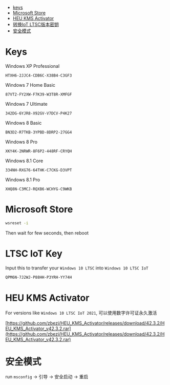 - [keys](#keys)
- [Microsoft Store](#microsoft-store)
- [HEU KMS Activator](#heu-kms-activator)
- [转换IoT LTSC版本密钥](#ltsc-iot-key)
- [安全模式](#安全模式)

# Keys

Windows XP Professional
```
HTXH6-2JJC4-CDB6C-X38B4-C3GF3 
```

Windows 7 Home Basic
```
87VT2-FY2XW-F7K39-W3T8R-XMFGF
```

Windows 7 Ultimate
```
342DG-6YJR8-X92GV-V7DCV-P4K27
```

Windows 8 Basic
```
BN3D2-R7TKB-3YPBD-8DRP2-27GG4
```

Windows 8 Pro
```
XKY4K-2NRWR-8F6P2-448RF-CRYQH
```

Windows 8.1 Core
```
334NH-RXG76-64THK-C7CKG-D3VPT
```

Windows 8.1 Pro
```
XHQ8N-C3MCJ-RQXB6-WCHYG-C9WKB
```

# Microsoft Store

```sh
wsreset -i
```
Then wait for few seconds, then reboot


# LTSC IoT Key

Input this to transfer your `Windows 10 LTSC` into `Windows 10 LTSC IoT`
```sh
QPM6N-7J2WJ-P88HH-P3YRH-YY74H
```
# HEU KMS Activator

For versions like `Windows 10 LTSC IoT 2021`, 可以使用数字许可证永久激活

[https://github.com/zbezj/HEU_KMS_Activator/releases/download/42.3.2/HEU_KMS_Activator_v42.3.2.rar](https://github.com/zbezj/HEU_KMS_Activator/releases/download/42.3.2/HEU_KMS_Activator_v42.3.2.rar)

# 安全模式

run `msconfig` -> 引导 -> 安全启动 -> 重启
